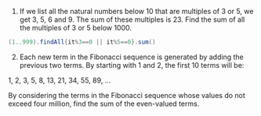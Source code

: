 1. If we list all the natural numbers below 10 that are multiples of 3 or 5, we get 3, 5, 6 and 9. The sum of these multiples is 23. Find the sum of all the multiples of 3 or 5 below 1000.

```groovy
(1..999).findAll{it%3==0 || it%5==0}.sum()
```

2. Each new term in the Fibonacci sequence is generated by adding the previous two terms. By starting with 1 and 2, the first 10 terms will be:</br>

1, 2, 3, 5, 8, 13, 21, 34, 55, 89, ...</br>

By considering the terms in the Fibonacci sequence whose values do not exceed four million, find the sum of the even-valued terms.


